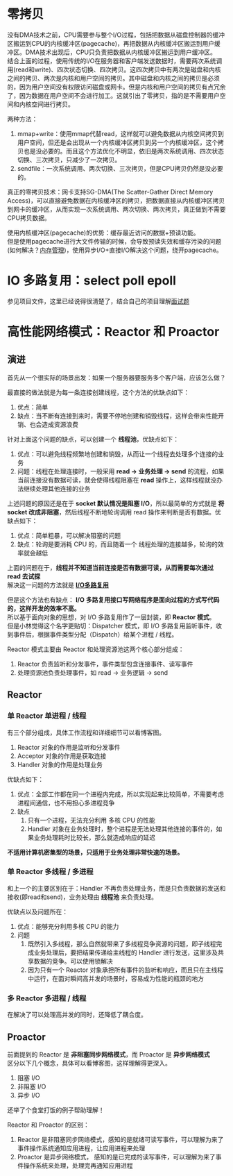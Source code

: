 # 零拷贝

没有DMA技术之前，CPU需要参与整个I/O过程，包括把数据从磁盘控制器的缓冲区搬运到CPU的内核缓冲区(pagecache)，再把数据从内核缓冲区搬运到用户缓冲区。DMA技术出现后，CPU只负责把数据从内核缓冲区搬运到用户缓冲区。<br>
结合上面的过程，使用传统的I/O在服务器和客户端发送数据时，需要两次系统调用(read和write)、四次状态切换、四次拷贝。这四次拷贝中有两次是磁盘和内核之间的拷贝、两次是内核和用户空间的拷贝。其中磁盘和内核之间的拷贝是必须的，因为用户空间没有权限访问磁盘或网卡。但是内核和用户空间的拷贝有点冗余了，因为数据在用户空间不会进行加工。这就引出了零拷贝，指的是不需要用户空间和内核空间进行拷贝。<br>

两种方法：

1. mmap+write：使用mmap代替read，这样就可以避免数据从内核空间拷贝到用户空间，但还是会出现从一个内核缓冲区拷贝到另一个内核缓冲区，这个拷贝也是没必要的。而且这个方法优化不明显，依旧是两次系统调用、四次状态切换、三次拷贝，只减少了一次拷贝。
2. sendfile：一次系统调用、两次切换、三次拷贝，但是CPU拷贝仍然是没必要的。

真正的零拷贝技术：网卡支持SG-DMA(The Scatter-Gather Direct Memory Access)，可以直接避免数据在内核缓冲区的拷贝，把数据直接从内核缓冲区拷贝到网卡的缓冲区，从而实现一次系统调用、两次切换、两次拷贝，真正做到不需要CPU拷贝数据。<br>

使用内核缓冲区(pagecache)的优势：缓存最近访问的数据+预读功能。<br>
但是使用pagecache进行大文件传输的时候，会导致预读失效和缓存污染的问题(如何解决？[内存管理](%E5%86%85%E5%AD%98%E7%AE%A1%E7%90%86%E7%9F%A5%E8%AF%86%E6%A1%86%E6%9E%B6%E6%A2%B3%E7%90%86.md))，使用异步I/O+直接I/O解决这个问题，绕开pagecache。<br>


# IO 多路复用：select poll epoll

参见项目文件，这里已经说得很清楚了，结合自己的项目理解[面试题](https://github.com/JYLiang22/TinyWebServer-With-CoroLib/blob/main/project/Linux%E9%AB%98%E5%B9%B6%E5%8F%91%E6%9C%8D%E5%8A%A1%E5%99%A8%E5%BC%80%E5%8F%91/%E9%A1%B9%E7%9B%AE%E8%AE%B0%E5%BD%95/%E9%A1%B9%E7%9B%AE%E6%A1%86%E6%9E%B6%E5%88%86%E6%9E%90/%E9%9D%A2%E8%AF%95%E9%A2%98.md#%E5%B9%B6%E5%8F%91%E6%A8%A1%E5%9E%8B%E7%9B%B8%E5%85%B3)<br>


# 高性能网络模式：Reactor 和 Proactor

## 演进

首先从一个很实际的场景出发：如果一个服务器要服务多个客户端，应该怎么做？<br>

最直接的做法就是为每一条连接创建线程，这个方法的优缺点如下：

1. 优点：简单
2. 缺点：当不断有连接到来时，需要不停地创建和销毁线程，这样会带来性能开销、也会造成资源浪费

针对上面这个问题的缺点，可以创建一个 **线程池**，优缺点如下：

1. 优点：可以避免线程频繁地创建和销毁，从而让一个线程去处理多个连接的业务
2. 问题：线程在处理连接时，一般采用 **read -> 业务处理 -> send** 的流程，如果当前连接没有数据可读，就会使得线程阻塞在 **read** 操作上，这样线程就没办法继续处理其他连接的业务

上述问题的原因还是在于 **socket 默认情况是阻塞 I/O**，所以最简单的方式就是 **将 socket 改成非阻塞**，然后线程不断地轮询调用 read 操作来判断是否有数据。优缺点如下：

1. 优点：简单粗暴，可以解决阻塞的问题
2. 缺点：轮询是要消耗 CPU 的，而且随着一个 线程处理的连接越多，轮询的效率就会越低

上面的问题在于，**线程并不知道当前连接是否有数据可读，从而需要每次通过 read 去试探**<br>
解决这一问题的方法就是 [**I/O多路复用**](<IO 多路复用：select poll epoll.md>)<br>

但是这个方法也有缺点： **I/O 多路复用接口写网络程序是面向过程的方式写代码的，这样开发的效率不高。**<br>
所以基于面向对象的思想，对 I/O 多路复用作了一层封装，即 **Reactor 模式**。<br>
但是小林觉得这个名字更贴切：Dispatcher 模式，即 I/O 多路复用监听事件，收到事件后，根据事件类型分配（Dispatch）给某个进程 / 线程。<br>

Reactor 模式主要由 Reactor 和处理资源池这两个核心部分组成：

1. Reactor 负责监听和分发事件，事件类型包含连接事件、读写事件
2. 处理资源池负责处理事件，如 read -> 业务逻辑 -> send

## Reactor

### 单 Reactor 单进程 / 线程

有三个部分组成，具体工作流程和详细细节可以看博客图。

1. Reactor 对象的作用是监听和分发事件
2. Acceptor 对象的作用是获取连接
3. Handler 对象的作用是处理业务

优缺点如下：

1. 优点：全部工作都在同一个进程内完成，所以实现起来比较简单，不需要考虑进程间通信，也不用担心多进程竞争
2. 缺点
   1. 只有一个进程，无法充分利用 多核 CPU 的性能
   2. Handler 对象在业务处理时，整个进程是无法处理其他连接的事件的，如果业务处理耗时比较长，那么就造成响应的延迟

**不适用计算机密集型的场景，只适用于业务处理非常快速的场景。**

### 单 Reactor 多线程 / 多进程

和上一个的主要区别在于：Handler 不再负责处理业务，而是只负责数据的发送和接收(即read和send)，业务处理由 **线程池** 来负责处理。<br>

优缺点以及问题所在：

1. 优点：能够充分利用多核 CPU 的能力
2. 问题
   1. 既然引入多线程，那么自然就带来了多线程竞争资源的问题，即子线程完成业务处理后，要把结果传递给主线程的 Handler 进行发送，这里涉及共享数据的竞争。可以使用锁解决
   2. 因为只有一个 Reactor 对象承担所有事件的监听和响应，而且只在主线程中运行，在面对瞬间高并发的场景时，容易成为性能的瓶颈的地方

### 多 Reactor 多进程 / 线程

在解决了可以处理高并发的同时，还降低了耦合度。

## Proactor

前面提到的 Reactor 是 **非阻塞同步网络模式**，而 Proactor 是 **异步网络模式**<br>
区分以下几个概念，具体可以看博客图，这样理解得更深入。

1. 阻塞 I/O
2. 非阻塞 I/O
3. 异步 I/O

还举了个食堂打饭的例子帮助理解！<br>

Reactor 和 Proactor 的区别：

1. Reactor 是非阻塞同步网络模式，感知的是就绪可读写事件，可以理解为来了事件操作系统通知应用进程，让应用进程来处理
2. Proactor 是异步网络模式， 感知的是已完成的读写事件，可以理解为来了事件操作系统来处理，处理完再通知应用进程
